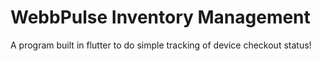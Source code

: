 # WebbPulse Inventory Management

A program built in flutter to do simple tracking of device checkout status!

